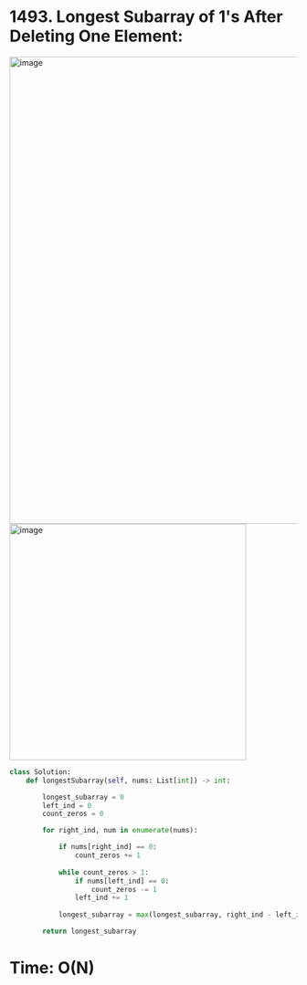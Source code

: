 # 1493. Longest Subarray of 1's After Deleting One Element:

<img width="819" alt="image" src="https://github.com/jatinbhutka/LeetCode-2022/assets/35987583/9432880b-62f3-4ef4-b8eb-bdc8629f3b6a">
<img width="414" alt="image" src="https://github.com/jatinbhutka/LeetCode-2022/assets/35987583/406ab404-e62a-444b-acde-e8931e3cfd4f">


```python
class Solution:
    def longestSubarray(self, nums: List[int]) -> int:

        longest_subarray = 0
        left_ind = 0
        count_zeros = 0

        for right_ind, num in enumerate(nums):

            if nums[right_ind] == 0:
                count_zeros += 1
            
            while count_zeros > 1:
                if nums[left_ind] == 0:
                    count_zeros -= 1
                left_ind += 1
            
            longest_subarray = max(longest_subarray, right_ind - left_ind )

        return longest_subarray     
```

# Time: O(N)
